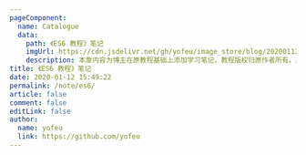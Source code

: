 ```yaml
---
pageComponent:
  name: Catalogue
  data:
    path: 《ES6 教程》笔记
    imgUrl: https://cdn.jsdelivr.net/gh/yofeu/image_store/blog/20200112160453.png
    description: 本章内容为博主在原教程基础上添加学习笔记，教程版权归原作者所有。来源：<a href='https://es6.ruanyifeng.com/' target='_blank'>ES6教程</a>
title: 《ES6 教程》笔记
date: 2020-01-12 15:49:22
permalink: /note/es6/
article: false
comment: false
editLink: false
author:
  name: yofeu
  link: https://github.com/yofeu
---
```

